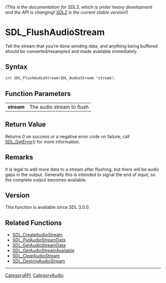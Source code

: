 ###### (This is the documentation for SDL3, which is under heavy development and the API is changing! [SDL2](https://wiki.libsdl.org/SDL2/) is the current stable version!)
# SDL_FlushAudioStream

Tell the stream that you're done sending data, and anything being buffered should be converted/resampled and made available immediately.

## Syntax

```c
int SDL_FlushAudioStream(SDL_AudioStream *stream);

```

## Function Parameters

|                |                           |
| -------------- | ------------------------- |
| **stream**     | The audio stream to flush |

## Return Value

Returns 0 on success or a negative error code on failure; call
[SDL_GetError](SDL_GetError)() for more information.

## Remarks

It is legal to add more data to a stream after flushing, but there will be
audio gaps in the output. Generally this is intended to signal the end of
input, so the complete output becomes available.

## Version

This function is available since SDL 3.0.0.

## Related Functions

* [SDL_CreateAudioStream](SDL_CreateAudioStream)
* [SDL_PutAudioStreamData](SDL_PutAudioStreamData)
* [SDL_GetAudioStreamData](SDL_GetAudioStreamData)
* [SDL_GetAudioStreamAvailable](SDL_GetAudioStreamAvailable)
* [SDL_ClearAudioStream](SDL_ClearAudioStream)
* [SDL_DestroyAudioStream](SDL_DestroyAudioStream)

----
[CategoryAPI](CategoryAPI), [CategoryAudio](CategoryAudio)


